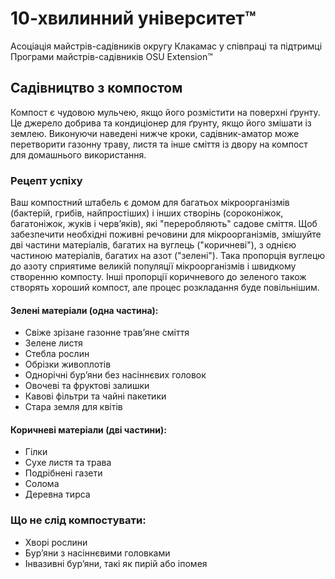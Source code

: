# 10-хвилинний університет™

Асоціація майстрів-садівників округу Клакамас у співпраці та підтримці  
Програми майстрів-садівників OSU Extension™

## Садівництво з компостом

Компост є чудовою мульчею, якщо його розмістити на поверхні ґрунту. Це джерело добрива та кондиціонер для ґрунту, якщо його змішати із землею. Виконуючи наведені нижче кроки, садівник-аматор може перетворити газонну траву, листя та інше сміття із двору на компост для домашнього використання.

### Рецепт успіху

Ваш компостний штабель є домом для багатьох мікроорганізмів (бактерій, грибів, найпростіших) і інших створінь (сороконіжок, багатоніжок, жуків і черв’яків), які "переробляють" садове сміття. Щоб забезпечити необхідні поживні речовини для мікроорганізмів, змішуйте дві частини матеріалів, багатих на вуглець ("коричневі"), з однією частиною матеріалів, багатих на азот ("зелені"). Така пропорція вуглецю до азоту сприятиме великій популяції мікроорганізмів і швидкому створенню компосту. Інші пропорції коричневого до зеленого також створять хороший компост, але процес розкладання буде повільнішим.

#### Зелені матеріали (одна частина):
- Свіже зрізане газонне трав’яне сміття
- Зелене листя
- Стебла рослин
- Обрізки живоплотів
- Однорічні бур’яни без насіннєвих головок
- Овочеві та фруктові залишки
- Кавові фільтри та чайні пакетики
- Стара земля для квітів

#### Коричневі матеріали (дві частини):
- Гілки
- Сухе листя та трава
- Подрібнені газети
- Солома
- Деревна тирса

### Що не слід компостувати:
- Хворі рослини
- Бур’яни з насіннєвими головками
- Інвазивні бур’яни, такі як пирій або іпомея